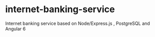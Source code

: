 # internet-banking-service
Internet banking service based on Node/Express.js , PostgreSQL and Angular 6
